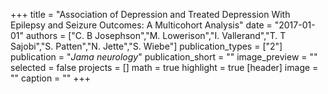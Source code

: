 +++
title = "Association of Depression and Treated Depression With Epilepsy and Seizure Outcomes: A Multicohort Analysis"
date = "2017-01-01"
authors = ["C. B Josephson","M. Lowerison","I. Vallerand","T. T Sajobi","S. Patten","N. Jette","S. Wiebe"]
publication_types = ["2"]
publication = "_Jama neurology_"
publication_short = ""
image_preview = ""
selected = false
projects = []
math = true
highlight = true
[header]
image = ""
caption = ""
+++

